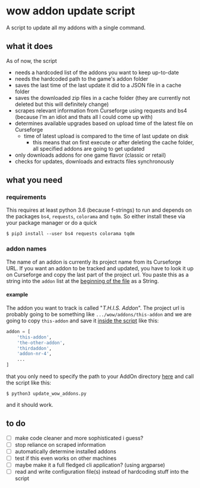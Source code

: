 # wow addon update script
A script to update all my addons with a single command.

## what it does
As of now, the script
* needs a hardcoded list of the addons you want to keep up-to-date
* needs the hardcoded path to the game's addon folder
* saves the last time of the last update it did to a JSON file in a cache folder
* saves the downloaded zip files in a cache folder (they are currently not deleted but this will
    definitely change)
* scrapes relevant information from Curseforge using requests and bs4 (because I'm an idiot and
    thats all I could come up with)
* determines available upgrades based on upload time of the latest file on Curseforge
    * time of latest upload is compared to the time of last update on disk
        * this means that on first execute or after deleting the cache folder, all specified addons are going
            to get updated
* only downloads addons for one game flavor (classic or retail)
* checks for updates, downloads and extracts files synchronously

## what you need
### requirements
This requires at least python 3.6 (because f-strings) to run and depends on the packages `bs4`, `requests`, `colorama`
and `tqdm`. So either install these via your package manager or do a quick
```
$ pip3 install --user bs4 requests colorama tqdm
```

### addon names
The name of an addon is currently its project name from its Curseforge URL.
If you want an addon to be tracked and updated, you have to look it up on 
Curseforge and copy the last part of the project url. You paste this as a string into the `addon` list at the [beginning of the file](https://github.com/freeshrugsxd/wow-addon-updater/blob/master/update_wow_addons.py#L13) as a String.



#### example
The addon you want to track is called "<i>T.H.I.S. Addon</i>".
The project url is probably going to be something like `.../wow/addons/this-addon` and we are
going to copy `this-addon` and save it [inside the script](https://github.com/freeshrugsxd/wow-addon-updater/blob/master/update_wow_addons.py#L13) like this:

```python
addon = [
    'this-addon',
    'the-other-addon',
    'thirdaddon',
    'addon-nr-4',
    ...
]
```

that you only need to specify the path to your AddOn directory
[here](https://github.com/freeshrugsxd/wow-addon-updater/blob/master/update_wow_addons.py#L57) and call the script like this: 

```
$ python3 update_wow_addons.py
```
and it should work.


## to do
* [ ] make code cleaner and more sophisticated i guess?
* [ ] stop reliance on scraped information
* [ ] automatically determine installed addons
* [ ] test if this even works on other machines
* [ ] maybe make it a full fledged cli application? (using argparse)
* [ ] read and write configuration file(s) instead of hardcoding stuff into the script
